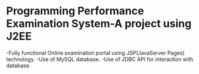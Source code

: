 # Programming Performance Examination System-A project using J2EE
-Fully functional Online examination portal using JSP(JavaServer Pages) technology.
-Use of MySQL database.
-Use of JDBC API for interaction with database.



